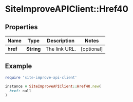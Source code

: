 # SiteImproveAPIClient::Href40

## Properties

| Name | Type | Description | Notes |
| ---- | ---- | ----------- | ----- |
| **href** | **String** | The link URL. | [optional] |

## Example

```ruby
require 'site-improve-api-client'

instance = SiteImproveAPIClient::Href40.new(
  href: null
)
```

